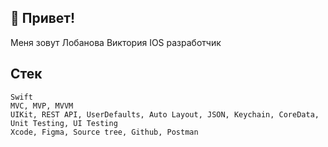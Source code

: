 ## 👋 Привет!
Меня зовут Лобанова Виктория
IOS разработчик

## Стек
~~~
Swift
MVC, MVP, MVVM
UIKit, REST API, UserDefaults, Auto Layout, JSON, Keychain, CoreData, Unit Testing, UI Testing
Xcode, Figma, Source tree, Github, Postman
~~~
